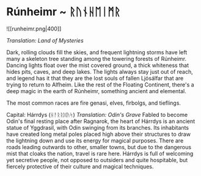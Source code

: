 # Rúnheimr ~ ᚱᚢᚾᚺᛖᛁᛗᚱ
![[runheimr.png|400]]

*Translation: Land of Mysteries*

Dark, rolling clouds fill the skies, and frequent lightning storms have left many a skeleton tree standing among the towering forests of Rúnheimr. Dancing lights float over the mist covered ground, a thick whiteness that hides pits, caves, and deep lakes. The lights always stay just out of reach, and legend has it that they are the lost souls of fallen Ljósálfar that are trying to return to Alfheim. Like the rest of the Floating Continent, there's a deep magic in the earth of Rúnheimr, something ancient and elemental. 

The most common races are fire genasi, elves, firbolgs, and tieflings.

Capital: Hárrdys (ᚺᚨᚱᚱᛞᚤᛋ)
*Translation: Odin's Grave*
Fabled to become Odin's final resting place after Ragnarok, the heart of Hárrdys is an ancient statue of Yggdrasil, with Odin swinging from its branches. Its inhabitants have created long metal poles placed high above their structures to draw the lightning down and use its energy for magical purposes. There are roads leading outwards to other, smaller towns, but due to the dangerous mist that cloaks the nation, travel is rare here. Hárrdys is full of welcoming yet secretive people, not opposed to outsiders and quite hospitable, but fiercely protective of their culture and magical techniques. 
